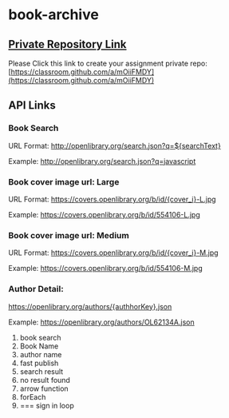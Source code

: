 # book-archive

## [Private Repository Link](https://classroom.github.com/a/mOiiFMDY)

Please Click this link to create your assignment private repo: [https://classroom.github.com/a/mOiiFMDY](https://classroom.github.com/a/mOiiFMDY)

## API Links

### Book Search

URL Format: http://openlibrary.org/search.json?q=${searchText}

Example: http://openlibrary.org/search.json?q=javascript

### Book cover image url: Large

URL Format: https://covers.openlibrary.org/b/id/{cover_i}-L.jpg

Example: https://covers.openlibrary.org/b/id/554106-L.jpg

### Book cover image url: Medium

URL Format: https://covers.openlibrary.org/b/id/{cover_i}-M.jpg

Example: https://covers.openlibrary.org/b/id/554106-M.jpg

### Author Detail:

https://openlibrary.org/authors/{authhorKey}.json

Example: https://openlibrary.org/authors/OL62134A.json

1. book search
2. Book Name
3. author name
4. fast publish
5. search result
6. no result found
7. arrow function
8. forEach
9. === sign in loop
